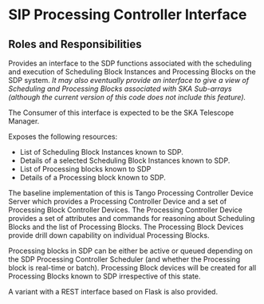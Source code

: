 # SIP Processing Controller Interface

## Roles and Responsibilities

Provides an interface to the SDP functions associated with the scheduling
and execution of Scheduling Block Instances and Processing Blocks on the SDP
system. *It may also eventually provide an interface to give a view of 
Scheduling and Processing Blocks associated with SKA Sub-arrays
(although the current version of this code does not include this feature).*
 
The Consumer of this interface is expected to be the SKA Telescope Manager. 

Exposes the following resources:

- List of Scheduling Block Instances known to SDP.
- Details of a selected Scheduling Block Instances known to SDP.
- List of Processing blocks known to SDP
- Details of a Processing block known to SDP.

The baseline implementation of this is Tango Processing Controller Device 
Server which provides a Processing Controller Device and a set of 
Processing Block Controller Devices. The Processing Controller Device
provides a set of attributes and commands for reasoning about
Scheduling Blocks and the list of Processing Blocks. The Processing Block 
Devices provide drill down capability on individual Processing Blocks.

Processing blocks in SDP can be either be active or queued depending on
the SDP Processing Controller Scheduler (and whether the Processing block is 
real-time or batch). Processing Block devices will be created for all 
Processing Blocks known to SDP irrespective of this state.

A variant with a REST interface based on Flask is also provided. 
